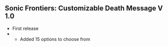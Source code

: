 ## Sonic Frontiers: Customizable Death Message V 1.0
- First release
- - Added 15 options to choose from
